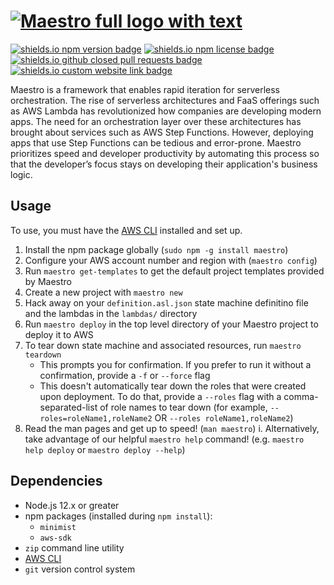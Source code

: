 # [![Maestro full logo with text](https://user-images.githubusercontent.com/42946880/91614803-739b7200-e93f-11ea-85aa-32f5fbb5f150.png)][github]

[![shields.io npm version badge](https://img.shields.io/npm/v/maestro)][npm]
[![shields.io npm license badge](https://img.shields.io/npm/l/maestro)][npm]
[![shields.io github closed pull requests badge](https://img.shields.io/github/issues-pr-closed/maestro-framework/maestro)][pull-requests]
[![shields.io custom website link badge](https://img.shields.io/static/v1?label=website&message=maestro-framework.github.io&color=blue)][website]

Maestro is a framework that enables rapid iteration for serverless orchestration. The rise of serverless architectures and FaaS offerings such as AWS Lambda has revolutionized how companies are developing modern apps. The need for an orchestration layer over these architectures has brought about services such as AWS Step Functions. However, deploying apps that use Step Functions can be tedious and error-prone. Maestro prioritizes speed and developer productivity by automating this process so that the developer’s focus stays on developing their application's business logic. 

## Usage

To use, you must have the [AWS CLI][aws-cli] installed and set up.

1. Install the npm package globally (`sudo npm -g install maestro`)
2. Configure your AWS account number and region with (`maestro config`)
3. Run `maestro get-templates` to get the default project templates provided by Maestro
4. Create a new project with `maestro new`
5. Hack away on your `definition.asl.json` state machine definitino file and the lambdas in the `lambdas/` directory
6. Run `maestro deploy` in the top level directory of your Maestro project to deploy it to AWS
7. To tear down state machine and associated resources, run `maestro teardown`
   - This prompts you for confirmation. If you prefer to run it without a confirmation, provide a `-f` or `--force` flag
   - This doesn't automatically tear down the roles that were created upon deployment. To do that, provide a `--roles` flag with a comma-separated-list of role names to tear down (for example, `--roles=roleName1,roleName2` OR `--roles roleName1,roleName2`)
8. Read the man pages and get up to speed! (`man maestro`)
   i. Alternatively, take advantage of our helpful `maestro help` command! (e.g. `maestro help deploy` or `maestro deploy --help`)

## Dependencies

- Node.js 12.x or greater
- npm packages (installed during `npm install`):
  - `minimist`
  - `aws-sdk`
- `zip` command line utility
- [AWS CLI][aws-cli]
- `git` version control system

[aws-cli]: https://aws.amazon.com/cli/
[npm]: https://www.npmjs.com/package/maestro
[pull-requests]: https://github.com/maestro-framework/maestro/pulls
[website]: https://maestro-framework.github.io/
[github]: https://github.com/maestro-framework/maestro
